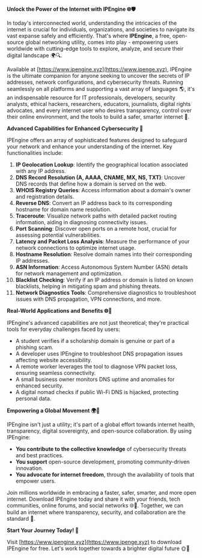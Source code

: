 **Unlock the Power of the Internet with IPEngine 🌐🛡️**

In today's interconnected world, understanding the intricacies of the internet is crucial for individuals, organizations, and societies to navigate its vast expanse safely and efficiently. That's where **IPEngine**, a free, open-source global networking utility, comes into play - empowering users worldwide with cutting-edge tools to explore, analyze, and secure their digital landscape 🌍🔍.

Available at [https://www.ipengine.xyz](https://www.ipenge.xyz), IPEngine is the ultimate companion for anyone seeking to uncover the secrets of IP addresses, network configurations, and cybersecurity threats. Running seamlessly on all platforms and supporting a vast array of languages 🌎, it's an indispensable resource for IT professionals, developers, security analysts, ethical hackers, researchers, educators, journalists, digital rights advocates, and every internet user who desires transparency, control over their online environment, and the tools to build a safer, smarter internet 🚀.

**Advanced Capabilities for Enhanced Cybersecurity 🔐**

IPEngine offers an array of sophisticated features designed to safeguard your network and enhance your understanding of the internet. Key functionalities include:

1. **IP Geolocation Lookup**: Identify the geographical location associated with any IP address.
2. **DNS Record Resolution (A, AAAA, CNAME, MX, NS, TXT)**: Uncover DNS records that define how a domain is served on the web.
3. **WHOIS Registry Queries**: Access information about a domain's owner and registration details.
4. **Reverse DNS**: Convert an IP address back to its corresponding hostname for domain name resolution.
5. **Traceroute**: Visualize network paths with detailed packet routing information, aiding in diagnosing connectivity issues.
6. **Port Scanning**: Discover open ports on a remote host, crucial for assessing potential vulnerabilities.
7. **Latency and Packet Loss Analysis**: Measure the performance of your network connections to optimize internet usage.
8. **Hostname Resolution**: Resolve domain names into their corresponding IP addresses.
9. **ASN Information**: Access Autonomous System Number (ASN) details for network management and optimization.
10. **Blacklist Checking**: Verify if an IP address or domain is listed on known blacklists, helping in mitigating spam and phishing threats.
11. **Network Diagnostics Tools**: Comprehensive diagnostics to troubleshoot issues with DNS propagation, VPN connections, and more.

**Real-World Applications and Benefits 🌐📡**

IPEngine's advanced capabilities are not just theoretical; they're practical tools for everyday challenges faced by users:

- A student verifies if a scholarship domain is genuine or part of a phishing scam.
- A developer uses IPEngine to troubleshoot DNS propagation issues affecting website accessibility.
- A remote worker leverages the tool to diagnose VPN packet loss, ensuring seamless connectivity.
- A small business owner monitors DNS uptime and anomalies for enhanced security.
- A digital nomad checks if public Wi-Fi DNS is hijacked, protecting personal data.

**Empowering a Global Movement 🌍🚀**

IPEngine isn't just a utility; it's part of a global effort towards internet health, transparency, digital sovereignty, and open-source collaboration. By using IPEngine:

- **You contribute to the collective knowledge** of cybersecurity threats and best practices.
- **You support** open-source development, promoting community-driven innovation.
- **You advocate for internet freedom**, through the availability of tools that empower users.

Join millions worldwide in embracing a faster, safer, smarter, and more open internet. Download IPEngine today and share it with your friends, tech communities, online forums, and social networks 🌐📢. Together, we can build an internet where transparency, security, and collaboration are the standard 🔑.

**Start Your Journey Today! 🚀**

Visit [https://www.ipengine.xyz](https://www.ipenge.xyz) to download IPEngine for free. Let's work together towards a brighter digital future 🌞🌟